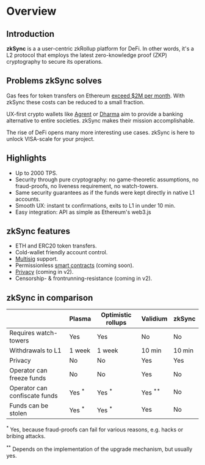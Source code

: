 # Overview

## Introduction

**zkSync** is a a user-centric zkRollup platform for DeFi. In other words, it's a L2 protocol that employs the latest zero-knowledge proof (ZKP) cryptography to secure its operations.

## Problems zkSync solves

Gas fees for token transfers on Ethereum [exceed $2M per month](https://ethgasstation.info/). With zkSync these costs can be reduced to a small fraction.

UX-first crypto wallets like [Agrent](https://www.argent.xyz/) or [Dharma](https://www.dharma.io/) aim to provide a banking alternative to entire societies. zkSync makes their mission accomplishable.

The rise of DeFi opens many more interesting use cases. zkSync is here to unlock VISA-scale for your project.

## Highlights

- Up to 2000 TPS.
- Security through pure cryptography: no game-theoretic assumptions, no fraud-proofs, no liveness requirement, no watch-towers.
- Same security guarantees as if the funds were kept directly in native L1 accounts.
- Smooth UX: instant tx confirmations, exits to L1 in under 10 min.
- Easy integration: API as simple as Ethereum's web3.js

## zkSync features

- ETH and ERC20 token transfers.
- Cold-wallet friendly account control.
- [Multisig](https://tlu.tarilabs.com/cryptography/musig-schnorr-sig-scheme/The_MuSig_Schnorr_Signature_Scheme.html) support.
- Permissionless [smart contracts](/faq/sc) (coming soon).
- [Privacy](/faq/privacy) (coming in v2).
- Censorship- & frontrunning-resistance (coming in v2).

## zkSync in comparison

|                                | Plasma                  	| Optimistic rollups     	| Validium           	| zkSync            	|
|----------------------------    |------------------------	|-----------------------    |--------------------	|-------------------	|
| Requires watch-towers          | Yes                   	| Yes                      	| No               	    | No              	    |
| Withdrawals to L1              | 1 week                  	| 1 week                 	| 10 min               	| 10 min             	|
| Privacy                        | No                    	| No                     	| Yes               	| Yes                  	|
| Operator can freeze funds      | No                   	| No                     	| Yes                 	| No                	|
| Operator can confiscate funds  | Yes <sup>\*</sup>     	| Yes <sup>\*</sup>        	| Yes <sup>\*\*</sup>   | No                	|
| Funds can be stolen            | Yes <sup>\*</sup>       	| Yes <sup>\*</sup>     	| Yes                 	| No                	|

<sup>\*</sup> Yes, because fraud-proofs can fail for various reasons, e.g. hacks or bribing attacks.

<sup>\*\*</sup> Depends on the implementation of the upgrade mechanism, but usually yes.
